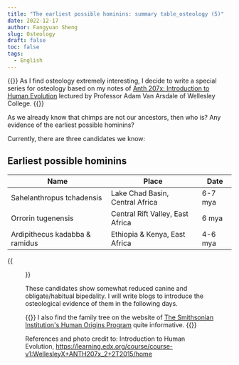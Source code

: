 ```yaml
---
title: "The earliest possible hominins: summary table_osteology (5)"
date: 2022-12-17
author: Fangyuan Sheng
slug: Osteology
draft: false
toc: false
tags:
  - English
---
```


{{<block class="info">}}
As I find osteology extremely interesting, I decide to write a special series for osteology based on my notes of [Anth 207x: Introduction to Human Evolution](https://learning.edx.org/course/course-v1:WellesleyX+ANTH207x_2+2T2015/home) lectured by Professor Adam Van Arsdale of Wellesley College. {{<end>}}


As we already know that chimps are not our ancestors, then who is? Any evidence of the earliest possible hominins? 

Currently, there are three candidates we know:

## Earliest possible hominins

| **Name** | **Place** | **Date** |
|---------|---------|---------|
| Sahelanthropus tchadensis | Lake Chad Basin, Central Africa | 6-7 mya |
| Orrorin tugenensis | Central Rift Valley, East Africa | 6 mya |
| Ardipithecus kadabba & ramidus | Ethiopia & Kenya, East Africa | 4-6 mya |
  
{{<figure src="https://hellenshengfy.github.io/homini1.jpg">}}

These candidates show somewhat reduced canine and obligate/habitual bipedality. I will write blogs to introduce the osteological evidence of them in the following days.

  {{<block class="note">}}
I also find the family tree on the website of [The Smithsonian Institution's Human Origins Program](https://humanorigins.si.edu/evidence/human-family-tree) quite informative. {{<end>}}

References and photo credit to: Introduction to Human Evolution, https://learning.edx.org/course/course-v1:WellesleyX+ANTH207x_2+2T2015/home
